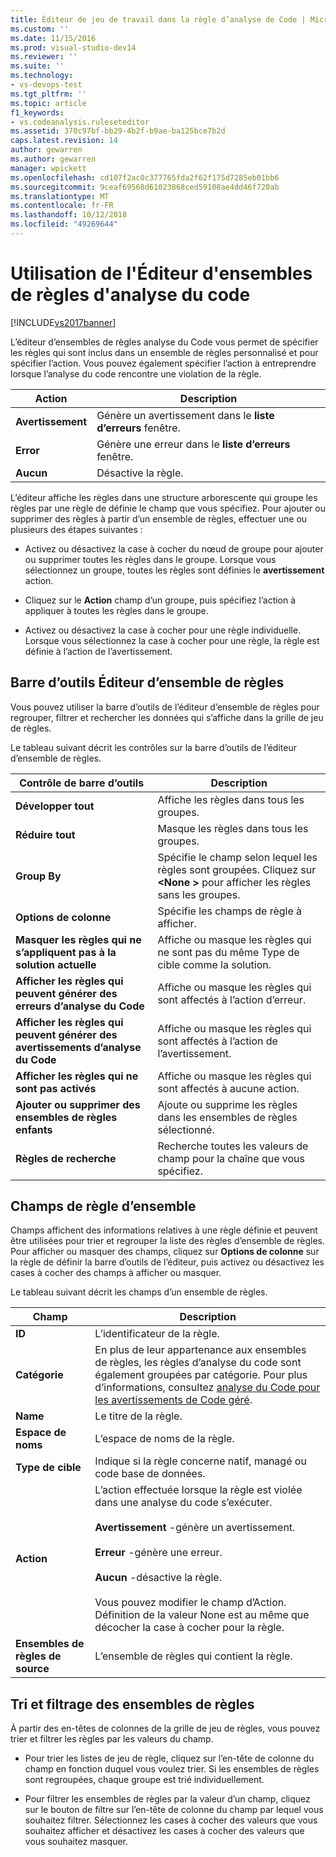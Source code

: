 ```yaml
---
title: Éditeur de jeu de travail dans la règle d’analyse de Code | Microsoft Docs
ms.custom: ''
ms.date: 11/15/2016
ms.prod: visual-studio-dev14
ms.reviewer: ''
ms.suite: ''
ms.technology:
- vs-devops-test
ms.tgt_pltfrm: ''
ms.topic: article
f1_keywords:
- vs.codeanalysis.ruleseteditor
ms.assetid: 370c97bf-bb29-4b2f-b9ae-ba125bce7b2d
caps.latest.revision: 14
author: gewarren
ms.author: gewarren
manager: wpickett
ms.openlocfilehash: cd107f2ac0c377765fda2f62f175d7285eb01bb6
ms.sourcegitcommit: 9ceaf69568d61023868ced59108ae4dd46f720ab
ms.translationtype: MT
ms.contentlocale: fr-FR
ms.lasthandoff: 10/12/2018
ms.locfileid: "49269644"
---
```

# <a name="working-in-the-code-analysis-rule-set-editor"></a>Utilisation de l'Éditeur d'ensembles de règles d'analyse du code
[!INCLUDE[vs2017banner](../includes/vs2017banner.md)]

L’éditeur d’ensembles de règles analyse du Code vous permet de spécifier les règles qui sont inclus dans un ensemble de règles personnalisé et pour spécifier l’action. Vous pouvez également spécifier l’action à entreprendre lorsque l’analyse du code rencontre une violation de la règle.  
  
|Action|Description|  
|------------|-----------------|  
|**Avertissement**|Génère un avertissement dans le **liste d’erreurs** fenêtre.|  
|**Error**|Génère une erreur dans le **liste d’erreurs** fenêtre.|  
|**Aucun**|Désactive la règle.|  
  
 L’éditeur affiche les règles dans une structure arborescente qui groupe les règles par une règle de définie le champ que vous spécifiez. Pour ajouter ou supprimer des règles à partir d’un ensemble de règles, effectuer une ou plusieurs des étapes suivantes :  
  
-   Activez ou désactivez la case à cocher du nœud de groupe pour ajouter ou supprimer toutes les règles dans le groupe. Lorsque vous sélectionnez un groupe, toutes les règles sont définies le **avertissement** action.  
  
-   Cliquez sur le **Action** champ d’un groupe, puis spécifiez l’action à appliquer à toutes les règles dans le groupe.  
  
-   Activez ou désactivez la case à cocher pour une règle individuelle. Lorsque vous sélectionnez la case à cocher pour une règle, la règle est définie à l’action de l’avertissement.  
  
## <a name="rule-set-editor-toolbar"></a>Barre d’outils Éditeur d’ensemble de règles  
 Vous pouvez utiliser la barre d’outils de l’éditeur d’ensemble de règles pour regrouper, filtrer et rechercher les données qui s’affiche dans la grille de jeu de règles.  
  
 Le tableau suivant décrit les contrôles sur la barre d’outils de l’éditeur d’ensemble de règles.  
  
|Contrôle de barre d’outils|Description|  
|---------------------|-----------------|  
|**Développer tout**|Affiche les règles dans tous les groupes.|  
|**Réduire tout**|Masque les règles dans tous les groupes.|  
|**Group By**|Spécifie le champ selon lequel les règles sont groupées. Cliquez sur  **\<None >** pour afficher les règles sans les groupes.|  
|**Options de colonne**|Spécifie les champs de règle à afficher.|  
|**Masquer les règles qui ne s’appliquent pas à la solution actuelle**|Affiche ou masque les règles qui ne sont pas du même Type de cible comme la solution.|  
|**Afficher les règles qui peuvent générer des erreurs d’analyse du Code**|Affiche ou masque les règles qui sont affectés à l’action d’erreur.|  
|**Afficher les règles qui peuvent générer des avertissements d’analyse du Code**|Affiche ou masque les règles qui sont affectés à l’action de l’avertissement.|  
|**Afficher les règles qui ne sont pas activés**|Affiche ou masque les règles qui sont affectés à aucune action.|  
|**Ajouter ou supprimer des ensembles de règles enfants**|Ajoute ou supprime les règles dans les ensembles de règles sélectionné.|  
|**Règles de recherche**|Recherche toutes les valeurs de champ pour la chaîne que vous spécifiez.|  
  
## <a name="rule-set-fields"></a>Champs de règle d’ensemble  
 Champs affichent des informations relatives à une règle définie et peuvent être utilisées pour trier et regrouper la liste des règles d’ensemble de règles. Pour afficher ou masquer des champs, cliquez sur **Options de colonne** sur la règle de définir la barre d’outils de l’éditeur, puis activez ou désactivez les cases à cocher des champs à afficher ou masquer.  
  
 Le tableau suivant décrit les champs d’un ensemble de règles.  
  
|Champ|Description|  
|-----------|-----------------|  
|**ID**|L’identificateur de la règle.|  
|**Catégorie**|En plus de leur appartenance aux ensembles de règles, les règles d’analyse du code sont également groupées par catégorie. Pour plus d’informations, consultez [analyse du Code pour les avertissements de Code géré](../code-quality/code-analysis-for-managed-code-warnings.md).|  
|**Name**|Le titre de la règle.|  
|**Espace de noms**|L’espace de noms de la règle.|  
|**Type de cible**|Indique si la règle concerne natif, managé ou code base de données.|  
|**Action**|L’action effectuée lorsque la règle est violée dans une analyse du code s’exécuter.<br /><br /> **Avertissement** -génère un avertissement.<br /><br /> **Erreur** -génère une erreur.<br /><br /> **Aucun** -désactive la règle.<br /><br /> Vous pouvez modifier le champ d’Action. Définition de la valeur None est au même que décocher la case à cocher pour la règle.|  
|**Ensembles de règles de source**|L’ensemble de règles qui contient la règle.|  
  
## <a name="sorting-and-filtering-rule-sets"></a>Tri et filtrage des ensembles de règles  
 À partir des en-têtes de colonnes de la grille de jeu de règles, vous pouvez trier et filtrer les règles par les valeurs du champ.  
  
-   Pour trier les listes de jeu de règle, cliquez sur l’en-tête de colonne du champ en fonction duquel vous voulez trier. Si les ensembles de règles sont regroupées, chaque groupe est trié individuellement.  
  
-   Pour filtrer les ensembles de règles par la valeur d’un champ, cliquez sur le bouton de filtre sur l’en-tête de colonne du champ par lequel vous souhaitez filtrer. Sélectionnez les cases à cocher des valeurs que vous souhaitez afficher et désactivez les cases à cocher des valeurs que vous souhaitez masquer.



